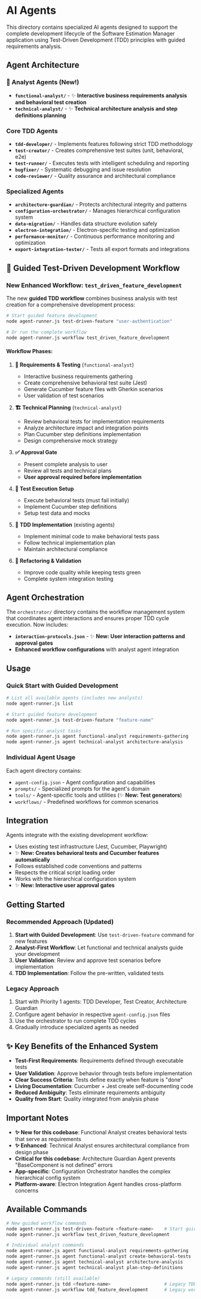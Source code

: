 # AI Agents

This directory contains specialized AI agents designed to support the complete development lifecycle of the Software Estimation Manager application using Test-Driven Development (TDD) principles with guided requirements analysis.

## Agent Architecture

### 🎯 Analyst Agents (New!)
- **`functional-analyst/`** - ✨ **Interactive business requirements analysis and behavioral test creation**
- **`technical-analyst/`** - ✨ **Technical architecture analysis and step definitions planning**

### Core TDD Agents
- **`tdd-developer/`** - Implements features following strict TDD methodology
- **`test-creator/`** - Creates comprehensive test suites (unit, behavioral, e2e)
- **`test-runner/`** - Executes tests with intelligent scheduling and reporting
- **`bugfixer/`** - Systematic debugging and issue resolution
- **`code-reviewer/`** - Quality assurance and architectural compliance

### Specialized Agents
- **`architecture-guardian/`** - Protects architectural integrity and patterns
- **`configuration-orchestrator/`** - Manages hierarchical configuration system
- **`data-migration/`** - Handles data structure evolution safely
- **`electron-integration/`** - Electron-specific testing and optimization
- **`performance-monitor/`** - Continuous performance monitoring and optimization
- **`export-integration-tester/`** - Tests all export formats and integrations

## 🚀 Guided Test-Driven Development Workflow

### New Enhanced Workflow: `test_driven_feature_development`

The new **guided TDD workflow** combines business analysis with test creation for a comprehensive development process:

```bash
# Start guided feature development
node agent-runner.js test-driven-feature "user-authentication"

# Or run the complete workflow
node agent-runner.js workflow test_driven_feature_development
```

#### Workflow Phases:

1. **📝 Requirements & Testing** (`functional-analyst`)
   - Interactive business requirements gathering
   - Create comprehensive behavioral test suite (Jest)
   - Generate Cucumber feature files with Gherkin scenarios
   - User validation of test scenarios

2. **🏗️ Technical Planning** (`technical-analyst`)
   - Review behavioral tests for implementation requirements
   - Analyze architecture impact and integration points
   - Plan Cucumber step definitions implementation
   - Design comprehensive mock strategy

3. **✅ Approval Gate**
   - Present complete analysis to user
   - Review all tests and technical plans
   - **User approval required before implementation**

4. **🧪 Test Execution Setup**
   - Execute behavioral tests (must fail initially)
   - Implement Cucumber step definitions
   - Setup test data and mocks

5. **🔧 TDD Implementation** (existing agents)
   - Implement minimal code to make behavioral tests pass
   - Follow technical implementation plan
   - Maintain architectural compliance

6. **🔄 Refactoring & Validation**
   - Improve code quality while keeping tests green
   - Complete system integration testing

## Agent Orchestration

The `orchestrator/` directory contains the workflow management system that coordinates agent interactions and ensures proper TDD cycle execution. Now includes:

- **`interaction-protocols.json`** - ✨ **New: User interaction patterns and approval gates**
- **Enhanced workflow configurations** with analyst agent integration

## Usage

### Quick Start with Guided Development

```bash
# List all available agents (includes new analysts)
node agent-runner.js list

# Start guided feature development
node agent-runner.js test-driven-feature "feature-name"

# Run specific analyst tasks
node agent-runner.js agent functional-analyst requirements-gathering
node agent-runner.js agent technical-analyst architecture-analysis
```

### Individual Agent Usage

Each agent directory contains:
- `agent-config.json` - Agent configuration and capabilities
- `prompts/` - Specialized prompts for the agent's domain
- `tools/` - Agent-specific tools and utilities (✨ **New: Test generators**)
- `workflows/` - Predefined workflows for common scenarios

## Integration

Agents integrate with the existing development workflow:
- Uses existing test infrastructure (Jest, Cucumber, Playwright)
- ✨ **New: Creates behavioral tests and Cucumber features automatically**
- Follows established code conventions and patterns
- Respects the critical script loading order
- Works with the hierarchical configuration system
- ✨ **New: Interactive user approval gates**

## Getting Started

### Recommended Approach (Updated)

1. **Start with Guided Development**: Use `test-driven-feature` command for new features
2. **Analyst-First Workflow**: Let functional and technical analysts guide your development
3. **User Validation**: Review and approve test scenarios before implementation
4. **TDD Implementation**: Follow the pre-written, validated tests

### Legacy Approach

1. Start with Priority 1 agents: TDD Developer, Test Creator, Architecture Guardian
2. Configure agent behavior in respective `agent-config.json` files
3. Use the orchestrator to run complete TDD cycles
4. Gradually introduce specialized agents as needed

## ✨ Key Benefits of the Enhanced System

- **Test-First Requirements**: Requirements defined through executable tests
- **User Validation**: Approve behavior through tests before implementation
- **Clear Success Criteria**: Tests define exactly when feature is "done"
- **Living Documentation**: Cucumber + Jest create self-documenting code
- **Reduced Ambiguity**: Tests eliminate requirements ambiguity
- **Quality from Start**: Quality integrated from analysis phase

## Important Notes

- **✨ New for this codebase**: Functional Analyst creates behavioral tests that serve as requirements
- **✨ Enhanced**: Technical Analyst ensures architectural compliance from design phase
- **Critical for this codebase**: Architecture Guardian Agent prevents "BaseComponent is not defined" errors
- **App-specific**: Configuration Orchestrator handles the complex hierarchical config system
- **Platform-aware**: Electron Integration Agent handles cross-platform concerns

## Available Commands

```bash
# New guided workflow commands
node agent-runner.js test-driven-feature <feature-name>    # Start guided development
node agent-runner.js workflow test_driven_feature_development

# Individual analyst commands
node agent-runner.js agent functional-analyst requirements-gathering
node agent-runner.js agent functional-analyst create-behavioral-tests
node agent-runner.js agent technical-analyst architecture-analysis
node agent-runner.js agent technical-analyst plan-step-definitions

# Legacy commands (still available)
node agent-runner.js tdd <feature-name>                    # Legacy TDD workflow
node agent-runner.js workflow tdd_feature_development      # Legacy workflow
```